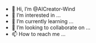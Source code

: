 - 👋 Hi, I’m @AICreator-Wind
- 👀 I’m interested in ...
- 🌱 I’m currently learning ...
- 💞️ I’m looking to collaborate on ...
- 📫 How to reach me ...

